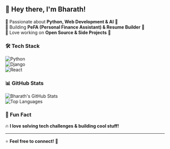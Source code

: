 ## 👋 Hey there, I'm Bharath!  

🔹 Passionate about **Python, Web Development & AI** 🤖  
🔹 Building **PeFA (Personal Finance Assistant) & Resume Builder** 💼  
🔹 Love working on **Open Source & Side Projects** 🚀  

### 🛠️ Tech Stack  
![Python](https://img.shields.io/badge/Python-3776AB?style=for-the-badge&logo=python&logoColor=white)  
![Django](https://img.shields.io/badge/Django-092E20?style=for-the-badge&logo=django&logoColor=white)  
![React](https://img.shields.io/badge/React-20232A?style=for-the-badge&logo=react&logoColor=61DAFB)  

### 📊 GitHub Stats  
![Bharath's GitHub Stats](https://github-readme-stats.vercel.app/api?username=BharathkumarB04&show_icons=true&theme=radical)  
![Top Languages](https://github-readme-stats.vercel.app/api/top-langs/?username=BharathkumarB04&layout=compact&theme=radical)  

### 🎯 Fun Fact  
🔥 **I love solving tech challenges & building cool stuff!**  

---
⭐️ **Feel free to connect!** 🚀  
